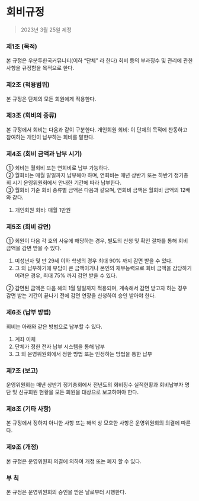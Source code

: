 # 회비규정

> 2023년 3월 25일 제정

### 제1조 (목적)
본 규정은 우분투한국커뮤니티(이하 “단체” 라 한다) 회비 등의 부과징수 및 관리에 관한 사항을 규정함을 목적으로 한다.

### 제2조 (적용범위)
본 규정은 단체의 모든 회원에게 적용한다.

### 제3조 (회비의 종류)
본 규정에서 회비는 다음과 같이 구분한다.
개인회원 회비: 이 단체의 목적에 찬동하고 참여하는 개인이 납부하는 회비를 말한다.

### 제4조 (회비 금액과 납부 시기)
① 회비는 월회비 또는 연회비로 납부 가능하다.    
② 월회비는 매월 말일까지 납부해야 하며, 연회비는 매년 상반기 또는 하반기 정기총회 시기 운영위원회에서 안내한 기간에 따라 납부한다.    
③ 월회비 기준 회비 종류별 금액은 다음과 같으며, 연회비 금액은 월회비 금액의 12배와 같다.     

1. 개인회원 회비: 매월 1만원

### 제5조 (회비 감면)
① 회원이 다음 각 호의 사유에 해당하는 경우, 별도의 신청 및 확인 절차를 통해 회비 금액을 감면 받을 수 있다.    

1. 미성년자 및 만 29세 이하 학생의 경우 최대 90% 까지 감면 받을 수 있다.
2. 그 외 납부하기에 부담이 큰 금액이거나 본인의 재무능력으로 회비 금액을 감당하기 어려운 경우, 최대 75% 까지 감면 받을 수 있다. 

② 감면된 금액은 다음 해의 1월 말일까지 적용되며, 계속해서 감면 받고자 하는 경우 감면 받는 기간이 끝나기 전에 감면 연장을 신청하여 승인 받아야 한다.
 
### 제6조 (납부 방법)
회비는 아래와 같은 방법으로 납부할 수 있다.

1. 계좌 이체
2. 단체가 정한 전자 납부 시스템을 통해 납부
3. 그 외 운영위원회에서 정한 방법 또는 인정하는 방법을 통한 납부

### 제7조 (보고)
운영위원회는 매년 상반기 정기총회에서 전년도의 회비징수 실적현황과 회비납부자 명단 및 신규회원 현황을 모든 회원을 대상으로 보고하여야 한다.

### 제8조 (기타 사항)
본 규정에서 정하지 아니한 사항 또는 해석 상 모호한 사항은 운영위원회의 의결에 따른다.

### 제9조 (개정)
본 규정은 운영위원회 의결에 의하여 개정 또는 폐지 할 수 있다.

### **부 칙**
본 규정은 운영위원회의 승인을 받은 날로부터 시행한다.
